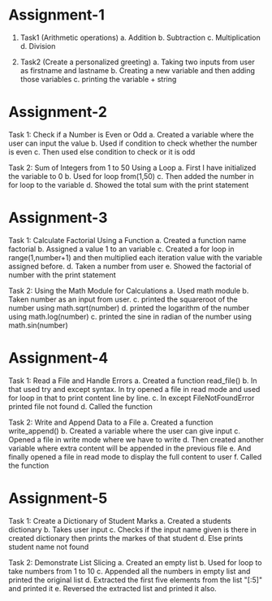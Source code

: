 # Assignment-1
1. Task1 (Arithmetic operations)
     a. Addition
     b. Subtraction
     c. Multiplication
     d. Division

2. Task2 (Create a personalized greeting)
     a. Taking two inputs from user as firstname and lastname
     b. Creating a new variable and then adding those variables
     c. printing the variable + string

# Assignment-2
Task 1: Check if a Number is Even or Odd
     a. Created a variable where the user can input the value
     b. Used if condition to check whether the number is even
     c. Then used else condition to check or it is odd

Task 2: Sum of Integers from 1 to 50 Using a Loop
     a. First I have initialized the variable to 0
     b. Used for loop from(1,50)
     c. Then added the number in for loop to the variable
     d. Showed the total sum with the print statement

# Assignment-3
Task 1: Calculate Factorial Using a Function
     a. Created a function name factorial
     b. Assigned a value 1 to an variable
     c. Created a for loop in range(1,number+1) and then multiplied each iteration value with the variable assigned before.
     d. Taken a number from user
     e. Showed the factorial of number with the print statement

Task 2: Using the Math Module for Calculations
     a. Used math module
     b. Taken number as an input from user.
     c. printed the squareroot of the number using math.sqrt(number)
     d. printed the logarithm of the number using math.log(number)
     c. printed the sine in radian of the number using math.sin(number)

# Assignment-4
Task 1: Read a File and Handle Errors
     a. Created a function read_file()
     b. In that used try and except syntax. In try opened a file in read mode and used for loop in that to print content line by line.
     c. In except FileNotFoundError printed file not found
     d. Called the function

Task 2: Write and Append Data to a File
     a. Created a function write_append()
     b. Created a variable where the user can give input
     c. Opened a file in write mode where we have to write 
     d. Then created another variable where extra content will be appended in the previous file 
     e. And finally opened a file in read mode to display the full content to user
     f. Called the function

# Assignment-5
Task 1: Create a Dictionary of Student Marks
     a. Created a students dictionary
     b. Takes user input
     c. Checks if the input name given is there in created dictionary then prints the markes of that student
     d. Else prints student name not found

Task 2: Demonstrate List Slicing 
     a. Created an empty list
     b. Used for loop to take numbers from 1 to 10
     c. Appended all the numbers in empty list and printed the original list
     d. Extracted the first five elements from the list "[:5]" and printed it
     e. Reversed the extracted list and printed it also.
     

